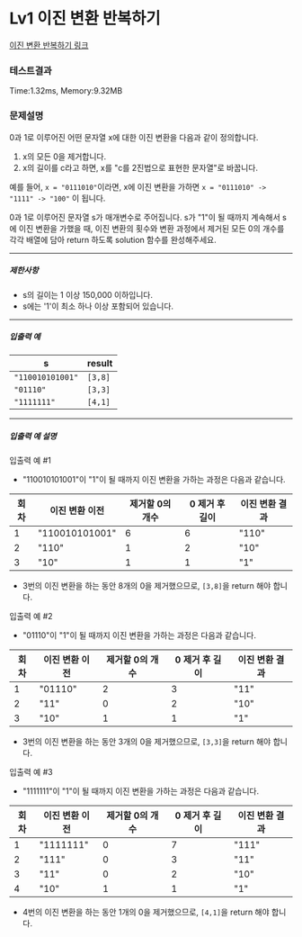 # Lv1 이진 변환 반복하기
 [이진 변환 반복하기 링크](https://school.programmers.co.kr/learn/courses/30/lessons/12951)

### 테스트결과
 Time:1.32ms, Memory:9.32MB

### 문제설명
<p>0과 1로 이루어진 어떤 문자열 x에 대한 이진 변환을 다음과 같이 정의합니다.</p>

<ol>
    <li>x의 모든 0을 제거합니다.</li>
    <li>x의 길이를 c라고 하면, x를 "c를 2진법으로 표현한 문자열"로 바꿉니다.</li>
</ol>

<p>예를 들어, <code>x = "0111010"</code>이라면, x에 이진 변환을 가하면 <code>x = "0111010" -&gt; "1111" -&gt; "100"</code> 이 됩니다.</p>

<p>0과 1로 이루어진 문자열 s가 매개변수로 주어집니다. s가 "1"이 될 때까지 계속해서 s에 이진 변환을 가했을 때, 이진 변환의 횟수와 변환 과정에서 제거된 모든 0의 개수를 각각 배열에 담아 return 하도록 solution 함수를 완성해주세요.</p>

<hr>

<h5>제한사항</h5>

<ul>
    <li>s의 길이는 1 이상 150,000 이하입니다.</li>
    <li>s에는 '1'이 최소 하나 이상 포함되어 있습니다.</li>
</ul>

<hr>

<h5>입출력 예</h5>
<table class="table">
<thead><tr>
    <th>s</th>
    <th>result</th>
</tr>
</thead>
<tbody><tr>
    <td><code>"110010101001"</code></td>
    <td><code>[3,8]</code></td>
</tr>
<tr>
    <td><code>"01110"</code></td>
    <td><code>[3,3]</code></td>
</tr>
<tr>
    <td><code>"1111111"</code></td>
    <td><code>[4,1]</code></td>
</tr>
</tbody>
</table>
<hr>

<h5>입출력 예 설명</h5>

<p>입출력 예 #1</p>

<ul>
    <li>"110010101001"이 "1"이 될 때까지 이진 변환을 가하는 과정은 다음과 같습니다.</li>
</ul>
<table class="table">
<thead><tr>
    <th>회차</th>
    <th>이진 변환 이전</th>
    <th>제거할 0의 개수</th>
    <th>0 제거 후 길이</th>
    <th>이진 변환 결과</th>
</tr>
</thead>
<tbody><tr>
    <td>1</td>
    <td>"110010101001"</td>
    <td>6</td>
    <td>6</td>
    <td>"110"</td>
</tr>
<tr>
    <td>2</td>
    <td>"110"</td>
    <td>1</td>
    <td>2</td>
    <td>"10"</td>
</tr>
<tr>
    <td>3</td>
    <td>"10"</td>
    <td>1</td>
    <td>1</td>
    <td>"1"</td>
</tr>
</tbody>
</table>
<ul>
    <li>3번의 이진 변환을 하는 동안 8개의 0을 제거했으므로, <code>[3,8]</code>을 return 해야 합니다.</li>
</ul>

<p>입출력 예 #2</p>

<ul>
    <li>"01110"이 "1"이 될 때까지 이진 변환을 가하는 과정은 다음과 같습니다.</li>
</ul>
<table class="table">
<thead><tr>
    <th>회차</th>
    <th>이진 변환 이전</th>
    <th>제거할 0의 개수</th>
    <th>0 제거 후 길이</th>
    <th>이진 변환 결과</th>
</tr>
</thead>
<tbody><tr>
    <td>1</td>
    <td>"01110"</td>
    <td>2</td>
    <td>3</td>
    <td>"11"</td>
</tr>
<tr>
    <td>2</td>
    <td>"11"</td>
    <td>0</td>
    <td>2</td>
    <td>"10"</td>
</tr>
<tr>
    <td>3</td>
    <td>"10"</td>
    <td>1</td>
    <td>1</td>
    <td>"1"</td>
</tr>
</tbody>
</table>
<ul>
    <li>3번의 이진 변환을 하는 동안 3개의 0을 제거했으므로, <code>[3,3]</code>을 return 해야 합니다.</li>
</ul>

<p>입출력 예 #3</p>

<ul>
    <li>"1111111"이 "1"이 될 때까지 이진 변환을 가하는 과정은 다음과 같습니다.</li>
</ul>
<table class="table">
<thead><tr>
    <th>회차</th>
    <th>이진 변환 이전</th>
    <th>제거할 0의 개수</th>
    <th>0 제거 후 길이</th>
    <th>이진 변환 결과</th>
</tr>
</thead>
<tbody><tr>
    <td>1</td>
    <td>"1111111"</td>
    <td>0</td>
    <td>7</td>
    <td>"111"</td>
</tr>
<tr>
    <td>2</td>
    <td>"111"</td>
    <td>0</td>
    <td>3</td>
    <td>"11"</td>
</tr>
<tr>
    <td>3</td>
    <td>"11"</td>
    <td>0</td>
    <td>2</td>
    <td>"10"</td>
</tr>
<tr>
    <td>4</td>
    <td>"10"</td>
    <td>1</td>
    <td>1</td>
    <td>"1"</td>
</tr>
</tbody>
</table>
<ul>
<li>4번의 이진 변환을 하는 동안 1개의 0을 제거했으므로, <code>[4,1]</code>을 return 해야 합니다.</li>
</ul>
